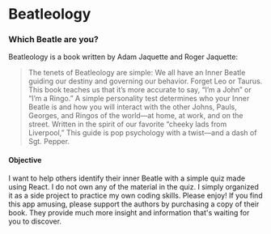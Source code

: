 # Beatleology

### Which Beatle are you?

Beatleology is a book written by Adam Jaquette and Roger Jaquette:

> The tenets of Beatleology are simple: We all have an Inner Beatle guiding our destiny and governing our behavior. Forget Leo or Taurus. This book teaches us that it’s more accurate to say, “I’m a John” or “I’m a Ringo.” A simple personality test determines who your Inner Beatle is and how you will interact with the other Johns, Pauls, Georges, and Ringos of the world—at home, at work, and on the street. Written in the spirit of our favorite “cheeky lads from Liverpool,” This guide is pop psychology with a twist—and a dash of Sgt. Pepper.

#### Objective

I want to help others identify their inner Beatle with a simple quiz made using React. I do not own any of the material in the quiz. I simply organized it as a side project to practice my own coding skills. Please enjoy! If you find this app amusing, please support the authors by purchasing a copy of their book. They provide much more insight and information that's waiting for you to discover.